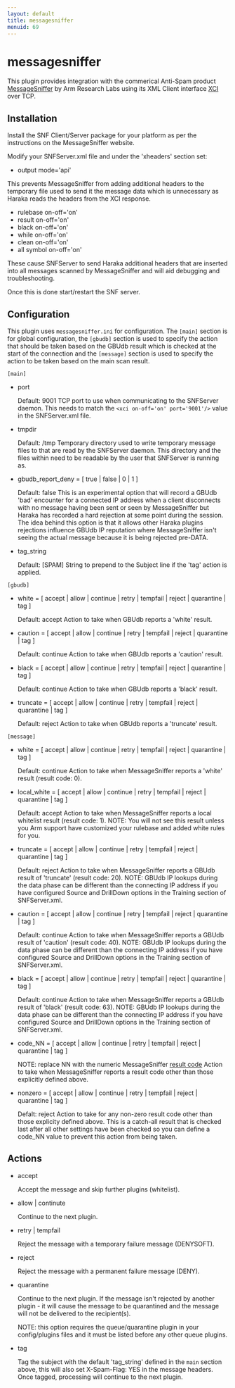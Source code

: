 ```yaml
---
layout: default
title: messagesniffer
menuid: 69
---
```

messagesniffer
==============

This plugin provides integration with the commerical Anti-Spam product [MessageSniffer](http://armresearch.com/products/sniffer.jsp) by Arm Research Labs using its XML Client interface [XCI](http://armresearch.com/support/articles/software/snfServer/xci/) over TCP.

Installation
------------

Install the SNF Client/Server package for your platform as per the instructions on the MessageSniffer website.

Modify your SNFServer.xml file and under the 'xheaders' section set:

* output mode='api'

This prevents MessageSniffer from adding additional headers to the temporary file used to send it the message data which is 
unnecessary as Haraka reads the headers from the XCI response.

* rulebase on-off='on'
* result on-off='on'
* black on-off='on'
* while on-off='on'
* clean on-off='on'
* all symbol on-off='on'

These cause SNFServer to send Haraka additional headers that are inserted into all messages scanned by MessageSniffer and 
will aid debugging and troubleshooting.

Once this is done start/restart the SNF server.

Configuration
-------------

This plugin uses `messagesniffer.ini` for configuration.  The `[main]` section is for global configuration, the `[gbudb]` 
section is used to specify the action that should be taken based on the GBUdb result which is checked at the start of the 
connection and the `[message]` section is used to specify the action to be taken based on the main scan result.

`[main]`

- port

    Default: 9001
    TCP port to use when communicating to the SNFServer daemon.
    This needs to match the `<xci on-off='on' port='9001'/>` value in the SNFServer.xml file.
    
- tmpdir

    Default: /tmp
    Temporary directory used to write temporary message files to that are read by the SNFServer daemon.
    This directory and the files within need to be readable by the user that SNFServer is running as.

- gbudb\_report\_deny = [ true | false | 0 | 1 ]

    Default: false
    This is an experimental option that will record a GBUdb 'bad' encounter for a connected IP address when a client 
    disconnects with no message having been sent or seen by MessageSniffer but Haraka has recorded a hard rejection at 
    some point during the session.  The idea behind this option is that it allows other Haraka plugins rejections influence 
    GBUdb IP reputation where MessageSniffer isn't seeing the actual message because it is being rejected pre-DATA.

- tag\_string

    Default: [SPAM]
    String to prepend to the Subject line if the 'tag' action is applied.

`[gbudb]`

- white = [ accept | allow | continue | retry | tempfail | reject | quarantine | tag ]

    Default: accept
    Action to take when GBUdb reports a 'white' result.

- caution = [ accept | allow | continue | retry | tempfail | reject | quarantine | tag ]

    Default: continue
    Action to take when GBUdb reports a 'caution' result.
    
- black = [ accept | allow | continue | retry | tempfail | reject | quarantine | tag ]

    Default: continue
    Action to take when GBUdb reports a 'black' result.
    
- truncate = [ accept | allow | continue | retry | tempfail | reject | quarantine | tag ]
    
    Default: reject
    Action to take when GBUdb reports a 'truncate' result.

`[message]`

- white = [ accept | allow | continue | retry | tempfail | reject | quarantine | tag ]

    Default: continue
    Action to take when MessageSniffer reports a 'white' result (result code: 0).

- local\_white = [ accept | allow | continue | retry | tempfail | reject | quarantine | tag ]

    Default: accept
    Action to take when MessageSniffer reports a local whitelist result (result code: 1).
    NOTE: You will not see this result unless you Arm support have customized your rulebase and added white rules for you.

- truncate = [ accept | allow | continue | retry | tempfail | reject | quarantine | tag ]

    Default: reject
    Action to take when MessageSniffer reports a GBUdb result of 'truncate' (result code: 20).
    NOTE: GBUdb IP lookups during the data phase can be different than the connecting IP address if you have configured 
    Source and DrillDown options in the Training section of SNFServer.xml.

- caution = [ accept | allow | continue | retry | tempfail | reject | quarantine | tag ]

    Default: continue
    Action to take when MessageSniffer reports a GBUdb result of 'caution' (result code: 40).
    NOTE: GBUdb IP lookups during the data phase can be different than the connecting IP address if you have configured 
    Source and DrillDown options in the Training section of SNFServer.xml.
    
- black = [ accept | allow | continue | retry | tempfail | reject | quarantine | tag ]

    Default: continue
    Action to take when MessageSniffer reports a GBUdb result of 'black' (result code: 63).
    NOTE: GBUdb IP lookups during the data phase can be different than the connecting IP address if you have configured 
    Source and DrillDown options in the Training section of SNFServer.xml.

- code\_NN = [ accept | allow | continue | retry | tempfail | reject | quarantine | tag ]

    NOTE: replace NN with the numeric MessageSniffer [result code](http://armresearch.com/support/articles/software/snfServer/core.jsp)
    Action to take when MessageSniffer reports a result code other than those explicitly defined above.

- nonzero = [ accept | allow | continue | retry | tempfail | reject | quarantine | tag ]

    Defalt: reject
    Action to take for any non-zero result code other than those explicity defined above.  This is a catch-all result that 
    is checked last after all other settings have been checked so you can define a code\_NN value to prevent this action from 
    being taken.

Actions
-------

* accept

    Accept the message and skip further plugins (whitelist).
    
* allow | continute

    Continue to the next plugin.
    
* retry | tempfail

    Reject the message with a temporary failure message (DENYSOFT).
    
* reject

    Reject the message with a permanent failure message (DENY).
    
* quarantine

    Continue to the next plugin.  If the message isn't rejected by another plugin - it will cause the message to be quarantined
    and the message will not be delivered to the recipient(s).
    
    NOTE: this option requires the queue/quarantine plugin in your config/plugins files and it must be listed before any 
    other queue plugins.

* tag

    Tag the subject with the default 'tag\_string' defined in the `main` section above, this will also set X-Spam-Flag: YES in 
    the message headers.   Once tagged, processing will continue to the next plugin.
    

